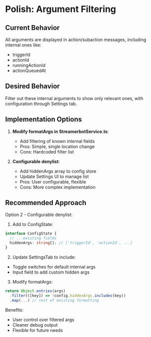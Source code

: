 # Polish: Argument Filtering

## Current Behavior
All arguments are displayed in action/subaction messages, including internal ones like:
- triggerId
- actionId  
- runningActionId
- actionQueuedAt

## Desired Behavior
Filter out these internal arguments to show only relevant ones, with configuration through Settings tab.

## Implementation Options
1. **Modify formatArgs in StreamerbotService.ts**:
   - Add filtering of known internal fields
   - Pros: Simple, single location change
   - Cons: Hardcoded filter list

2. **Configurable denylist**:
   - Add hiddenArgs array to config store
   - Update Settings UI to manage list
   - Pros: User configurable, flexible
   - Cons: More complex implementation

## Recommended Approach
Option 2 - Configurable denylist:

1. Add to ConfigState:
```ts
interface ConfigState {
  // ...existing fields
  hiddenArgs: string[]; // ['triggerId', 'actionId', ...]
}
```

2. Update SettingsTab to include:
- Toggle switches for default internal args
- Input field to add custom hidden args

3. Modify formatArgs:
```ts
return Object.entries(args)
  .filter(([key]) => !config.hiddenArgs.includes(key))
  .map(...) // rest of existing formatting
```

Benefits:
- User control over filtered args
- Cleaner debug output
- Flexible for future needs